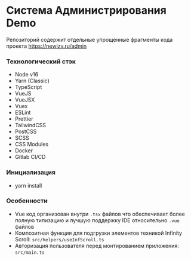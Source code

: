 # Система Администрирования Demo

Репозиторий содержит отдельные упрощенные фрагменты кода проекта https://newizv.ru/admin

### Технологический стэк

- Node v16
- Yarn (Classic)
- TypeScript
- VueJS
- VueJSX
- Vuex
- ESLint
- Prettier
- TailwindCSS
- PostCSS
- SCSS
- CSS Modules
- Docker
- Gitlab CI/CD

### Инициализация

- yarn install

### Особенности

- Vue код организован внутри `.tsx` файлов что обеспечивает более полную типизацию и лучшую поддержку IDE относительно `.vue` файлов
- Композитная функция для подгрузки элементов техникой Infinity Scroll: `src/helpers/useInfScroll.ts`
- Авторизация пользователя перед монтированием приложения: `src/main.ts`
